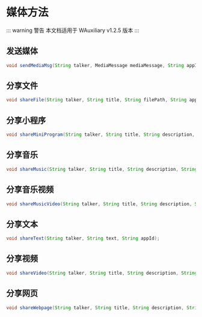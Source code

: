 # 媒体方法

::: warning 警告
本文档适用于 WAuxiliary v1.2.5 版本
:::

## 发送媒体

```java
void sendMediaMsg(String talker, MediaMessage mediaMessage, String appId);
```

## 分享文件

```java
void shareFile(String talker, String title, String filePath, String appId);
```

## 分享小程序

```java
void shareMiniProgram(String talker, String title, String description, String userName, String path, byte[] thumbData, String appId);
```

## 分享音乐

```java
void shareMusic(String talker, String title, String description, String musicUrl, String musicDataUrl, byte[] thumbData, String appId);
```

## 分享音乐视频

```java
void shareMusicVideo(String talker, String title, String description, String musicUrl, String musicDataUrl, String singerName, String duration, String songLyric, byte[] thumbData, String appId);
```

## 分享文本

```java
void shareText(String talker, String text, String appId);
```

## 分享视频

```java
void shareVideo(String talker, String title, String description, String videoUrl, byte[] thumbData, String appId);
```

## 分享网页

```java
void shareWebpage(String talker, String title, String description, String webpageUrl, byte[] thumbData, String appId);
```
